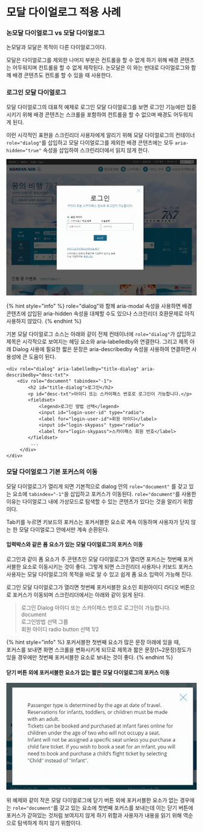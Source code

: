 # 모달 다이얼로그 적용 사례

### 논모달 다이얼로그 vs 모달 다이얼로그 

논모달과 모달은 목적이 다른 다이얼로그이다. 

모달은 다이얼로그를 제외한 나머지 부분은 컨트롤을 할 수 없게 하기 위해 배경 콘텐츠는 어두워지며 컨트롤을 할 수 없게 제작된다. 논모달은 이 와는 반대로 다이얼로그와 함께 배경 콘텐츠도 컨트롤 할 수 있을 때 사용한다.

### 로그인 모달 다이얼로그

모달 다이얼로그의 대표적 예제로 로그인 모달 다이얼로그를 보면 로그인 기능에만 집중시키기 위해 배경 콘텐츠는 스크롤을 포함하여 컨트롤을 할 수 없으며 배경도 어두워지게 된다.

이런 시각적인 표현을 스크린리더 사용자에게 알리기 위해 모달 다이얼로그의 컨테이너 `role="dialog"`를 삽입하고 모달 다이얼로그를 제외한 배경 콘텐츠에는 모두 `aria-hidden="true"` 속성을 삽입하여 스크린리더에서 읽지 않게 한다. 

![](../../.gitbook/assets/image%20%2852%29.png)

{% hint style="info" %}
role="dialog"와 함께 aria-modal 속성을 사용하면 배경 콘텐츠에 삽입된 aria-hidden 속성을 대체할 수도 있으나 스크린리더 호환문제로 아직 사용하지 않았다.
{% endhint %}

기본 모달 다이얼로그 소스는 아래와 같이 전체 컨테이너에 `role="dialog"`가 삽입하고 제목은 시각적으로 보여지는 헤딩 요소와 aria-labelledby와 연결한다. 그리고 제목 아래 Dialog 사용에 필요한 짧은 문장은 aria-describedby 속성을 사용하여 연결하면 사용성에 큰 도움이 된다.

```markup
<div role="dialog" aria-labelledby="title-dialog" aria-describedby="desc-txt">
    <div role="document" tabindex="-1">
        <h2 id="title-dialog">로그인</h2>
        <p id="desc-txt">아이디 또는 스카이패스 번호로 로그인이 가능합니다.</p>
        <fieldset>
            <legend>로그인 방법 선택</legend>
            <input id="login-user-id" type="radio">
            <label for="login-user-id">회원 아이디</label>
            <input id="login-skypass" type="radio">
            <label for="login-skypass">스카이패스 회원 번호</label>
        </fieldset>
         ...
     </div>
</div>
```

### 모달 다이얼로그 기본 포커스의 이동

모달 다이얼로그가 열리게 되면 기본적으로 dialog 안의 `role="document"` 를 갖고 있는 요소에 `tabindex="-1"`을 삽입하고 포커스가 이동된다. `role="document"`를 사용한 이유는 다이얼로그 내에 가상모드로 탐색할 수 있는 콘텐츠가 있다는 것을 알리기 위함이다.

Tab키를 누르면 키보드의 포커스는 포커서블한 요소로 계속 이동하며 사용자가 닫지 않는 한 모달 다이얼로그 안에서만 계속 순환된다. 

#### 입력박스와 같은 폼 요소가 있는 모달 다이얼로그의 포커스 이동

로그인과 같이 폼 요소가 주 콘텐츠인 모달 다이얼로그가 열리면 포커스는 첫번째 포커서블한 요소로 이동시키는 것이 좋다. 그렇게 되면 스크린리더 사용자나 키보드 포커스 사용자는 모달 다이얼로그의 목적을 바로 알 수 있고 쉽게 폼 요소 입력이 가능해 진다.

로그인 모달 다이얼로그가 열리면 첫번째 포커서블한 요소인 회원아이디 라디오 버튼으로 포커스가 이동되며 스크린리더에서는 아래와 같이 읽게 된다.

> 로그인 Dialog 아이디 또는 스카이패스 번호로 로그인이 가능합니다.  
> document  
> 로그인방법 선택 그룹  
> 회원 아이디 radio button 선택 1/2

{% hint style="info" %}
포커서블한 첫번째 요소가 많은 문장 아래에 있을 때,  
포커스를 보내면 화면 스크롤을 변화시키게 되므로 제목과 짧은 문장\(1~2문장\)정도가 있을 경우에만 첫번째 포커서블한 요소로 보내는 것이 좋다.
{% endhint %}

#### 닫기 버튼 외에 포커서블한 요소가 없는 짧은 모달 다이얼로그의 포커스 이동

![](../../.gitbook/assets/image%20%2838%29.png)

위 예제와 같이 작은 모달 다이얼로그에 닫기 버튼 외에 포커서블한 요소가 없는 경우에는 `role="document"`를 갖고 있는 요소에 첫번째 포커스를 보내는데 이는 닫기 버튼에 포커스가 갇혀있는 것처럼 보여지지 않게 하기 위함과 사용자가 내용을 읽기 위해 역순으로 탐색하게 하지 않기 위함이다.

